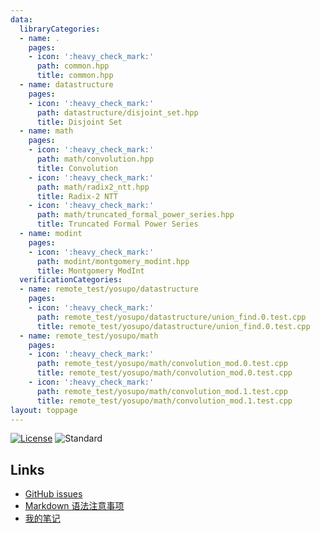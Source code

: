 ```yaml
---
data:
  libraryCategories:
  - name: .
    pages:
    - icon: ':heavy_check_mark:'
      path: common.hpp
      title: common.hpp
  - name: datastructure
    pages:
    - icon: ':heavy_check_mark:'
      path: datastructure/disjoint_set.hpp
      title: Disjoint Set
  - name: math
    pages:
    - icon: ':heavy_check_mark:'
      path: math/convolution.hpp
      title: Convolution
    - icon: ':heavy_check_mark:'
      path: math/radix2_ntt.hpp
      title: Radix-2 NTT
    - icon: ':heavy_check_mark:'
      path: math/truncated_formal_power_series.hpp
      title: Truncated Formal Power Series
  - name: modint
    pages:
    - icon: ':heavy_check_mark:'
      path: modint/montgomery_modint.hpp
      title: Montgomery ModInt
  verificationCategories:
  - name: remote_test/yosupo/datastructure
    pages:
    - icon: ':heavy_check_mark:'
      path: remote_test/yosupo/datastructure/union_find.0.test.cpp
      title: remote_test/yosupo/datastructure/union_find.0.test.cpp
  - name: remote_test/yosupo/math
    pages:
    - icon: ':heavy_check_mark:'
      path: remote_test/yosupo/math/convolution_mod.0.test.cpp
      title: remote_test/yosupo/math/convolution_mod.0.test.cpp
    - icon: ':heavy_check_mark:'
      path: remote_test/yosupo/math/convolution_mod.1.test.cpp
      title: remote_test/yosupo/math/convolution_mod.1.test.cpp
layout: toppage
---
```

[![License](https://img.shields.io/github/license/hly1204/library)](https://github.com/hly1204/library/blob/master/LICENSE) ![Standard](https://img.shields.io/badge/C%2B%2B-17-green)

## Links

- [GitHub issues](https://github.com/hly1204/library/issues)
- [Markdown 语法注意事项](https://hly1204.github.io/library/Markdown.html)
- [我的笔记](https://hly1204.github.io/library/note.html)
<!-- - [符号化方法](https://hly1204.github.io/library/symbolic_method.html) -->